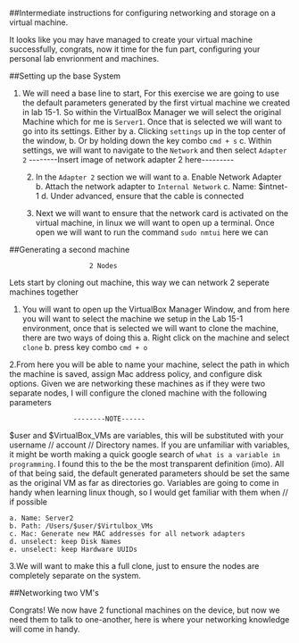 ##Intermediate instructions for configuring networking and storage on a virtual machine. 

It looks like you may have managed to create your virtual machine successfully, congrats, now it time for the fun part, configuring your personal lab envrionment and machines.

##Setting up the base System

1. We will need a base line to start, For this exercise we are going to use the default parameters generated by the first virtual machine we created in lab 15-1. So within the VirtualBox Manager we will select the original Machine which for me is `Server1`. Once that is selected we will want to go into its settings. Either by 
            a. Clicking `settings` up in the top center of the window, 
            b. Or by holding down the key combo `cmd + s`
            c. Within settings, we will want to navigate to the `Network` and then select `Adapter 2`
                                    --------Insert image of network adapter 2 here---------
    
    2. In the `Adapter 2` section we will want to
        a. Enable Network Adapter 
        b. Attach the network adapter to `Internal Network`
        c. Name: $intnet-1
        d. Under advanced, ensure that the cable is connected
            
    3. Next we will want to ensure that the network card is activated on the virtual machine, in linux we will want to open up a terminal. Once open we will want to run the command `sudo nmtui` here we can  
            
            
    

##Generating a second machine

						2 Nodes


Lets start by cloning out machine, this way we can network 2 seperate machines together 

1. You will want to open up the VirtualBox Manager Window, and from here you will want to select the machine we setup in the Lab 15-1 environment, once that is selected we will want to clone the machine, there are two ways of doing this
	a. Right click on the machine and select `clone`
	b. press key combo `cmd + o`

2.From here you will be able to name your machine, select the path in which the machine is saved, assign Mac address policy, and configure disk options. Given we are networking these machines as if they were two separate nodes, I will configure the cloned machine with the following parameters 
						
					--------NOTE------
$user and $VirtualBox_VMs are variables, this will be substituted with your username // account // Directory names. If you are unfamiliar with variables, it might be worth making a quick google search of `what is a variable in programming`. I found this to the be the most transparent definition (imo). All of that being said, the default generated parameters should be set the same as the original VM as far as directories go. Variables are going to come in handy when learning linux though, so I would get familiar with them when // if possible 

	a. Name: Server2
	b. Path: /Users/$user/$Virtulbox_VMs
	c. Mac: Generate new MAC addresses for all network adapters
	d. unselect: keep Disk Names
	e. unselect: keep Hardware UUIDs

3.We will want to make this a full clone, just to ensure the nodes are completely separate on the system.

##Networking two VM's

Congrats! We now have 2 functional machines on the device, but now we need them to talk to one-another, here is where your networking knowledge will come in handy. 





  
